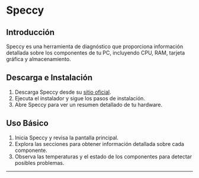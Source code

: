 # Speccy

## Introducción
Speccy es una herramienta de diagnóstico que proporciona información detallada sobre los componentes de tu PC, incluyendo CPU, RAM, tarjeta gráfica y almacenamiento.

## Descarga e Instalación
1. Descarga Speccy desde su [sitio oficial](https://www.ccleaner.com/speccy/download).
2. Ejecuta el instalador y sigue los pasos de instalación.
3. Abre Speccy para ver un resumen detallado de tu hardware.

## Uso Básico
1. Inicia Speccy y revisa la pantalla principal.
2. Explora las secciones para obtener información detallada sobre cada componente.
3. Observa las temperaturas y el estado de los componentes para detectar posibles problemas.

---